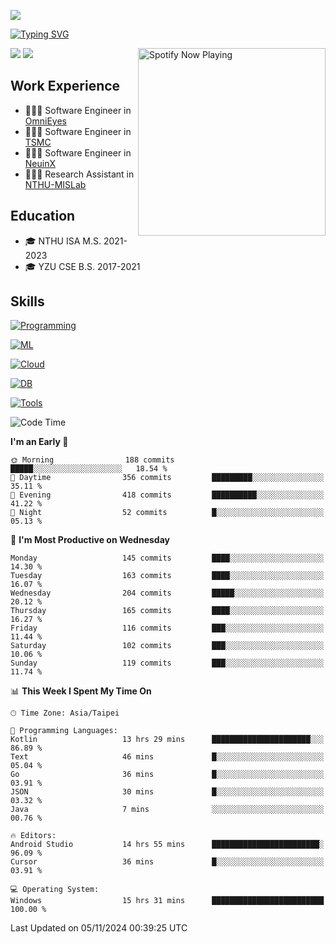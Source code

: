 ![](https://komarev.com/ghpvc/?username=peter0512lee&color=ff69b4)

[![Typing SVG](https://readme-typing-svg.herokuapp.com?color=F742BA&size=20&lines=Hi!+I'm+JYL)](https://git.io/typing-svg)

[<img src="https://spotify-now-playing.peter0512lee.vercel.app/api/spotify-playing" alt="Spotify Now Playing" width="300" align="right" />](https://open.spotify.com/user/21iyoswqgnkoe7peuesmqnhgy)

![](https://leetcard.jacoblin.cool/peter0512lee?theme=dark)
![](https://github-readme-activity-graph.vercel.app/graph?username=peter0512lee&theme=github)

## Work Experience
- 🧑🏻‍💻 Software Engineer in [OmniEyes](https://www.theomnieyes.com/)
- 🧑🏻‍💻 Software Engineer in [TSMC](https://www.tsmc.com/)
- 🧑🏻‍💻 Software Engineer in [NeuinX](https://neuinx.com/)
- 🧑🏻‍💻 Research Assistant in [NTHU-MISLab](https://mislab.cs.nthu.edu.tw/)

## Education
- 🎓 NTHU ISA M.S. 2021-2023
- 🎓 YZU CSE B.S. 2017-2021

## Skills
[![Programming](https://skillicons.dev/icons?i=cpp,py,kotlin)](https://skillicons.dev)

[![ML](https://skillicons.dev/icons?i=pytorch,opencv,sklearn)](https://skillicons.dev)

<!-- [![Web](https://skillicons.dev/icons?i=html,css,react,tailwind,nodejs,vite)](https://skillicons.dev) -->

[![Cloud](https://skillicons.dev/icons?i=aws,azure,docker,k8s)](https://skillicons.dev)

[![DB](https://skillicons.dev/icons?i=postgresql,firebase,sqlite,mongodb)](https://skillicons.dev)

[![Tools](https://skillicons.dev/icons?i=git,github,githubactions,vscode,postman,anaconda,androidstudio)](https://skillicons.dev)

<!--
<table><tr><td valign="top" width="50%">

<img src="https://github-readme-stats-sigma-five.vercel.app/api?username=peter0512lee&hide_border=true&show_icons=true&locale=en&layout=compact&theme=dracula" align="left" style="width: 100%" />

</td><td valign="top" width="50%">

<img src="https://github-readme-stats-sigma-five.vercel.app/api/top-langs?username=peter0512lee&hide_border=true&show_icons=true&locale=en&layout=compact&theme=dracula" align="left" style="width: 100%" />

</td></tr></table>  
-->

<!--START_SECTION:waka-->
![Code Time](http://img.shields.io/badge/Code%20Time-1%2C364%20hrs%2048%20mins-blue)

**I'm an Early 🐤** 

```text
🌞 Morning                188 commits         █████░░░░░░░░░░░░░░░░░░░░   18.54 % 
🌆 Daytime                356 commits         █████████░░░░░░░░░░░░░░░░   35.11 % 
🌃 Evening                418 commits         ██████████░░░░░░░░░░░░░░░   41.22 % 
🌙 Night                  52 commits          █░░░░░░░░░░░░░░░░░░░░░░░░   05.13 % 
```
📅 **I'm Most Productive on Wednesday** 

```text
Monday                   145 commits         ████░░░░░░░░░░░░░░░░░░░░░   14.30 % 
Tuesday                  163 commits         ████░░░░░░░░░░░░░░░░░░░░░   16.07 % 
Wednesday                204 commits         █████░░░░░░░░░░░░░░░░░░░░   20.12 % 
Thursday                 165 commits         ████░░░░░░░░░░░░░░░░░░░░░   16.27 % 
Friday                   116 commits         ███░░░░░░░░░░░░░░░░░░░░░░   11.44 % 
Saturday                 102 commits         ███░░░░░░░░░░░░░░░░░░░░░░   10.06 % 
Sunday                   119 commits         ███░░░░░░░░░░░░░░░░░░░░░░   11.74 % 
```


📊 **This Week I Spent My Time On** 

```text
🕑︎ Time Zone: Asia/Taipei

💬 Programming Languages: 
Kotlin                   13 hrs 29 mins      ██████████████████████░░░   86.89 % 
Text                     46 mins             █░░░░░░░░░░░░░░░░░░░░░░░░   05.04 % 
Go                       36 mins             █░░░░░░░░░░░░░░░░░░░░░░░░   03.91 % 
JSON                     30 mins             █░░░░░░░░░░░░░░░░░░░░░░░░   03.32 % 
Java                     7 mins              ░░░░░░░░░░░░░░░░░░░░░░░░░   00.76 % 

🔥 Editors: 
Android Studio           14 hrs 55 mins      ████████████████████████░   96.09 % 
Cursor                   36 mins             █░░░░░░░░░░░░░░░░░░░░░░░░   03.91 % 

💻 Operating System: 
Windows                  15 hrs 31 mins      █████████████████████████   100.00 % 
```


 Last Updated on 05/11/2024 00:39:25 UTC
<!--END_SECTION:waka-->


<!--
**peter0512lee/peter0512lee** is a ✨ _special_ ✨ repository because its `README.md` (this file) appears on your GitHub profile.

